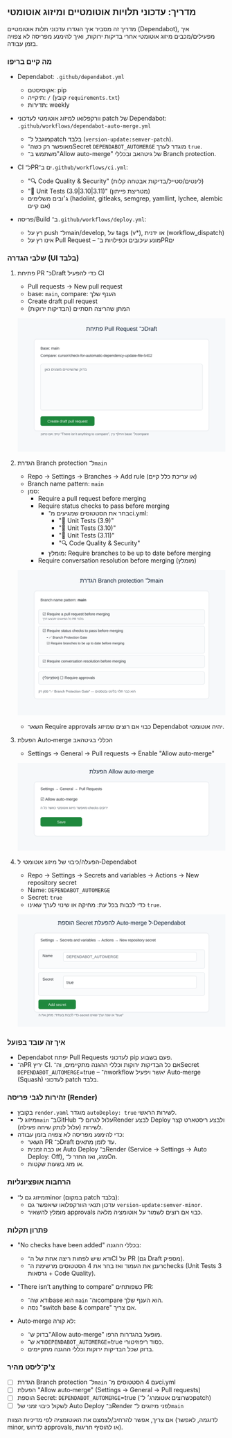 ## מדריך: עדכוני תלויות אוטומטיים ומיזוג אוטומטי

מדריך זה מסביר איך הוגדרו עדכוני תלות אוטומטיים (Dependabot), איך מפעילים/מכבים מיזוג אוטומטי אחרי בדיקות ירוקות, ואיך להימנע מפריסה לא צפויה בזמן עבודה.

### מה קיים בריפו
- Dependabot: `.github/dependabot.yml`
  - אקוסיסטם: pip
  - תיקייה: `/` (קובץ `requirements.txt`)
  - תדירות: weekly

- וורקפלואו למיזוג אוטומטי לעדכוני patch של Dependabot: `.github/workflows/dependabot-auto-merge.yml`
  - מוגבל ל־patch בלבד (`version-update:semver-patch`).
  - מאופשר רק כשה־Secret `DEPENDABOT_AUTOMERGE` מוגדר לערך `true`.
  - משתמש ב־"Allow auto-merge" של גיטהאב ובכללי Branch protection.

- CI ל־PRים ב־`.github/workflows/ci.yml`:
  - "🔍 Code Quality & Security" (לינטים/סטייל/בדיקות אבטחה קלות)
  - "🧪 Unit Tests (3.9|3.10|3.11)" (מטריצת פייתון)
  - ג׳ובים משלימים (hadolint, gitleaks, semgrep, yamllint, lychee, alembic אם קיים)

- פריסה/Build ב־`.github/workflows/deploy.yml`:
  - רץ על push ל־main/develop, על tags (v*), או ידנית (workflow_dispatch)
  - אינו רץ על Pull Request – מונע עיכובים וכפילויות ב־PRים

### שלבי הגדרה (UI בלבד)
1) פתיחת PR כ־Draft כדי להפעיל CI
   - Pull requests → New pull request
   - base: `main`, compare: הענף שלך
   - Create draft pull request
   - המתן שהריצה תסתיים (הבדיקות ירוקות)

   ![Create Draft PR](images/create-draft-pr.svg)

2) הגדרת Branch protection ל־`main`
   - Repo → Settings → Branches → Add rule (או עריכת כלל קיים)
   - Branch name pattern: `main`
   - סמן:
     - Require a pull request before merging
     - Require status checks to pass before merging
       - בחר את הסטטוסים שמגיעים מ־ci.yml:
         - "🧪 Unit Tests (3.9)"
         - "🧪 Unit Tests (3.10)"
         - "🧪 Unit Tests (3.11)"
         - "🔍 Code Quality & Security"
       - מומלץ: Require branches to be up to date before merging
     - Require conversation resolution before merging (מומלץ)
   
   ![Branch Protection Rule](images/branch-protection-rule.svg)
   - השאר Require approvals כבוי אם רוצים שמיזוג Dependabot יהיה אוטומטי.

3) הפעלת Auto‑merge הכללי בגיטהאב
   - Settings → General → Pull requests → Enable "Allow auto‑merge"

   ![Allow Auto Merge](images/allow-auto-merge-setting.svg)

4) הפעלה/כיבוי של מיזוג אוטומטי ל‑Dependabot
   - Repo → Settings → Secrets and variables → Actions → New repository secret
   - Name: `DEPENDABOT_AUTOMERGE`
   - Secret: `true`
   - כדי לכבות בכל עת: מחיקה או שינוי לערך שאינו `true`.

   ![Add Secret](images/add-secret-dependabot-automerge.svg)

### איך זה עובד בפועל
- Dependabot יפתח Pull Requests לעדכוני pip פעם בשבוע.
- ה־PR יריץ CI. אם כל הבדיקות ירוקות וכללי ההגנה מתקיימים, וה־Secret `DEPENDABOT_AUTOMERGE`=true – ה־workflow יאשר ויפעיל Auto‑merge (Squash) לעדכוני patch בלבד.

### זהירות לגבי פריסה (Render)
- בקובץ `render.yaml` מוגדר `autoDeploy: true` לשירות הראשי.
- מיזוג ל־`main` ב־GitHub עלול לגרום ל־Render לבצע Deploy ולבצע ריסטארט קצר לשירות (עלול לנתק שיחה פעילה).
- כדי להימנע מפריסה לא צפויה בזמן עבודה:
  - השאר PR כ־Draft עד לזמן מתאים.
  - או כבה זמנית Auto Deploy ב־Render (Service → Settings → Auto Deploy: Off), מזג, ואז החזר ל־On.
  - או מזג בשעות שקטות.

### הרחבות אופציונליות
- מיזוג גם ל־minor (במקום patch בלבד):
  - עדכון תנאי הוורקפלואו שיאפשר גם `version-update:semver-minor`.
  - מומלץ להשאיר approvals כבוי אם רוצים לשמור על אוטומציה מלאה.

### פתרון תקלות
- "No checks have been added" בכללי ההגנה:
  - ודא שיש לפחות ריצה אחת של ה־CI על PR (גם Draft מספיק).
  - רענן את העמוד ואז בחר את 4 הסטטוסים מרשימת ה־checks (Unit Tests 3 גרסאות + Code Quality).

- "There isn’t anything to compare" כשפותחים PR:
  - ודא שה־base הוא `main` וה־compare הוא הענף שלך.
  - נסה "switch base & compare" אם צריך.

- Auto‑merge לא קורה:
  - בדוק ש־"Allow auto‑merge" מופעל בהגדרות הרפו.
  - ודא ש־`DEPENDABOT_AUTOMERGE`=true כסוד ריפוזיטורי.
  - בדוק שכל הבדיקות ירוקות וכללי ההגנה מתקיימים.

  

### צ'ק־ליסט מהיר
- [ ] הגדרת Branch protection ל־`main` עם 4 הסטטוסים מ־ci.yml
- [ ] הפעלת "Allow auto‑merge" (Settings → General → Pull requests)
- [ ] הוספת Secret: `DEPENDABOT_AUTOMERGE`=true (כשרוצים אוטומרג׳ ל־patch)
- [ ] לשקול כיבוי זמני של Auto Deploy ב־Render לפני מיזוגים ל־`main`

אם צריך, אפשר להרחיב/לצמצם את האוטומציה לפי מדיניות הצוות (לדוגמה, לאפשר minor, לדרוש approvals, או להוסיף חריגות).

